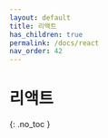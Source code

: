 ```yaml
---
layout: default
title: 리액트
has_children: true
permalink: /docs/react
nav_order: 42
---
```


# 리액트
{: .no_toc }

